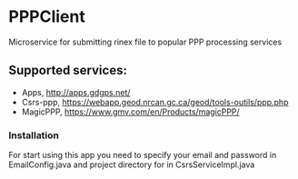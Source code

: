# PPPClient
Microservice for submitting rinex file to popular PPP processing services


## Supported services: 
  - Apps, http://apps.gdgps.net/
  - Csrs-ppp, https://webapp.geod.nrcan.gc.ca/geod/tools-outils/ppp.php
  - MagicPPP, https://www.gmv.com/en/Products/magicPPP/
  

### Installation
  For start using this app you need to specify your email and password in EmailConfig.java and project directory for in CsrsServiceImpl.java

